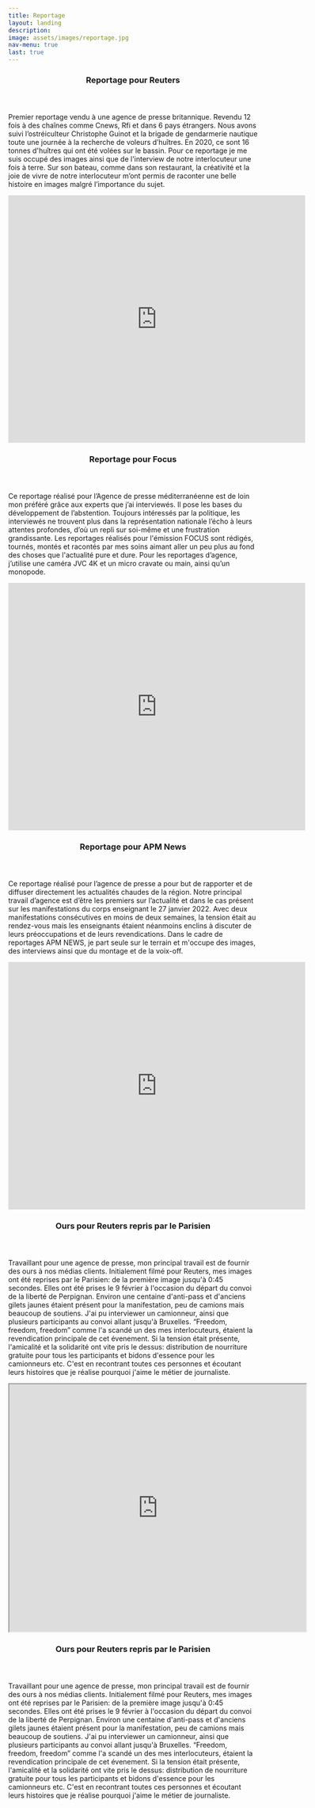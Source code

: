 ```yaml
---
title: Reportage
layout: landing
description: 
image: assets/images/reportage.jpg
nav-menu: true
last: true
---
```



<!-- Main -->
<div id="main">

<!-- One -->
<!-- 
<section id="one">
	<div class="inner">
		<header class="major">
        <h1>Reportage</h1>
		</header>
	</div>
</section>
 -->
<!-- Two -->
<section id="two" class="spotlights">
	<section>
   <div class="vp-preview vp-preview-invisible vp-preview-cover" data-thumb="https://i.vimeocdn.com/video/1464157658-939bce271157854bc2f3482ba6a1ab7c04ed9add66a878a239598737513fa586-d?mw=2100&amp;mh=1181&amp;q=70" data-thumb-width="2100" style="background-image: url(&quot;https://i.vimeocdn.com/video/1464157658-939bce271157854bc2f3482ba6a1ab7c04ed9add66a878a239598737513fa586-d?mw=2100&amp;mh=1181&amp;q=70&quot;);"></div>
			<div class="inner">
				<header class="major">
					<h3>Reportage pour Reuters</h3>
				</header>
				<p>Premier reportage vendu à une agence de presse britannique. Revendu 12 fois à des chaînes comme Cnews, Rfi et dans 6 pays étrangers. Nous avons suivi l’ostréiculteur Christophe Guinot et la brigade de gendarmerie nautique toute une journée à la recherche de voleurs d’huîtres. En 2020, ce sont 16 tonnes d'huîtres qui ont été volées sur le bassin. Pour ce reportage je me suis occupé des images ainsi que de l'interview de notre interlocuteur une fois à terre. Sur son bateau, comme dans son restaurant, la créativité et la joie de vivre de notre interlocuteur m’ont permis de raconter une belle histoire en images malgré l’importance du sujet.</p>
			</div>
		</div>
	</section>
	<section>
    <iframe width="600" height="500" src="https://www.youtube.com/embed/iFH7RhgjbsQ" title="YouTube video player" frameborder="0" allow="accelerometer; autoplay; clipboard-write; encrypted-media; gyroscope; picture-in-picture" allowfullscreen></iframe>
		<div class="content">
			<div class="inner">
				<header class="major">
					<h3>Reportage pour Focus</h3>
				</header>
				<p>Ce reportage réalisé pour l’Agence de presse méditerranéenne est de loin mon préféré grâce aux experts que j’ai interviewés. Il pose les bases du développement de l’abstention. Toujours intéressés par la politique, les interviewés ne trouvent plus dans la représentation nationale l’écho à leurs attentes profondes, d’où un repli sur soi-même et une frustration grandissante. Les reportages réalisés pour l'émission FOCUS sont rédigés, tournés, montés et racontés par mes soins aimant aller un peu plus au fond des choses que l'actualité pure et dure. Pour les reportages d’agence, j’utilise une caméra JVC 4K et un micro cravate ou main, ainsi qu’un monopode.</p>
			</div>
		</div>
	</section>
	<section>
    <iframe width="600" height="500" src="https://www.youtube.com/embed/t7uly2TC_fc" title="YouTube video player" frameborder="0" allow="accelerometer; autoplay; clipboard-write; encrypted-media; gyroscope; picture-in-picture" allowfullscreen></iframe>		
    <div class="content">
			<div class="inner">
				<header class="major">
					<h3>Reportage pour APM News</h3>
				</header>
				<p>Ce reportage réalisé pour l’agence de presse a pour but de rapporter et de diffuser directement les actualités chaudes de la région. Notre principal travail d’agence est d’être les premiers sur l’actualité et dans le cas présent sur les manifestations du corps enseignant le 27 janvier 2022. Avec deux manifestations consécutives en moins de deux semaines, la tension était au rendez-vous mais les enseignants étaient néanmoins enclins à discuter de leurs préoccupations et de leurs revendications. Dans le cadre de reportages APM NEWS, je part seule sur le terrain et m'occupe des images, des interviews ainsi que du montage et de la voix-off.</p>
			</div>
		</div>
	</section>
    <section>
    <iframe width="600" height="500" src="https://www.youtube.com/embed/agxfUMahxIU" title="YouTube video player" frameborder="0" allow="accelerometer; autoplay; clipboard-write; encrypted-media; gyroscope; picture-in-picture" allowfullscreen></iframe>
		<div class="content">
			<div class="inner">
				<header class="major">
					<h3>Ours pour Reuters repris par le Parisien</h3>
				</header>
				<p>Travaillant pour une agence de presse, mon principal travail est de fournir des ours à nos médias clients. Initialement filmé pour Reuters, mes images ont été reprises par le Parisien: de la première image jusqu'à 0:45 secondes. Elles ont été prises le 9 février à l'occasion du départ du convoi de la liberté de Perpignan. Environ une centaine d'anti-pass et d'anciens gilets jaunes étaient présent pour la manifestation, peu de camions mais beaucoup de soutiens. J'ai pu interviewer un camionneur, ainsi que plusieurs participants au convoi allant jusqu'à Bruxelles. “Freedom, freedom, freedom” comme l'a scandé un des mes interlocuteurs, étaient la revendication principale de cet évenement. Si la tension était présente, l'amicalité et la solidarité ont vite pris le dessus: distribution de nourriture gratuite pour tous les participants et bidons d'essence pour les camionneurs etc. C'est en recontrant toutes ces personnes et écoutant leurs histoires que je réalise pourquoi j'aime le métier de journaliste.</p>
			</div>
		</div>
	</section>
</section>
 <iframe width="600" height="500" src="https://i.vimeocdn.com/video/1464157658-939bce271157854bc2f3482ba6a1ab7c04ed9add66a878a239598737513fa586-d?mw=2100&amp;mh=1181&amp;q=70" allowfullscreen></iframe>
		<div class="content">
			<div class="inner">
				<header class="major">
					<h3>Ours pour Reuters repris par le Parisien</h3>
				</header>
				<p>Travaillant pour une agence de presse, mon principal travail est de fournir des ours à nos médias clients. Initialement filmé pour Reuters, mes images ont été reprises par le Parisien: de la première image jusqu'à 0:45 secondes. Elles ont été prises le 9 février à l'occasion du départ du convoi de la liberté de Perpignan. Environ une centaine d'anti-pass et d'anciens gilets jaunes étaient présent pour la manifestation, peu de camions mais beaucoup de soutiens. J'ai pu interviewer un camionneur, ainsi que plusieurs participants au convoi allant jusqu'à Bruxelles. “Freedom, freedom, freedom” comme l'a scandé un des mes interlocuteurs, étaient la revendication principale de cet évenement. Si la tension était présente, l'amicalité et la solidarité ont vite pris le dessus: distribution de nourriture gratuite pour tous les participants et bidons d'essence pour les camionneurs etc. C'est en recontrant toutes ces personnes et écoutant leurs histoires que je réalise pourquoi j'aime le métier de journaliste.</p>

